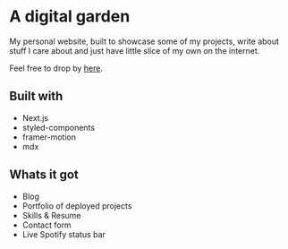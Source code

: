 # A digital garden

My personal website, built to showcase some of my projects, write about stuff I care about and just have little slice of my own on the internet.

Feel free to drop by [here](https://www.gabriel-lellouche.com/).

## Built with

- Next.js
- styled-components
- framer-motion
- mdx

## Whats it got

- Blog
- Portfolio of deployed projects
- Skills & Resume
- Contact form
- Live Spotify status bar
